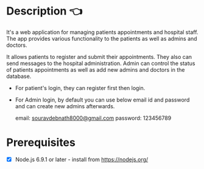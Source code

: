 # Description :point_left:
It's a web application for managing patients appointments and hospital staff. The app provides various functionality to the patients as well as admins and doctors.

It allows patients to register and submit their appointments. They also can send messages to the hospital administration. Admin can control the status of patients appointments as well as add new admins and doctors in the database.



* For patient's login, they can register first then login.
* For Admin login, by default you can use below email id and password and can create new admins afterwards.

  email: souravdebnath8000@gmail.com
  password: 123456789




# Prerequisites
- [x] Node.js 6.9.1 or later - install from https://nodejs.org/
